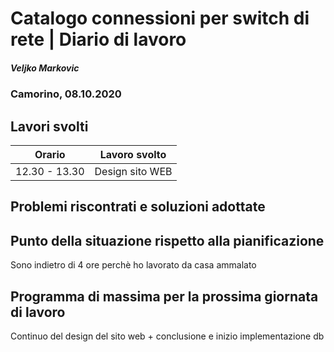 # Catalogo connessioni per switch di rete | Diario di lavoro
##### Veljko Markovic
### Camorino, 08.10.2020

## Lavori svolti


|Orario        |Lavoro svolto                 |
|--------------|------------------------------|
|12.30 - 13.30      |Design sito WEB      |

##  Problemi riscontrati e soluzioni adottate


##  Punto della situazione rispetto alla pianificazione
Sono indietro di 4 ore perchè ho lavorato da casa ammalato

## Programma di massima per la prossima giornata di lavoro
Continuo del design del sito web + conclusione e inizio implementazione db